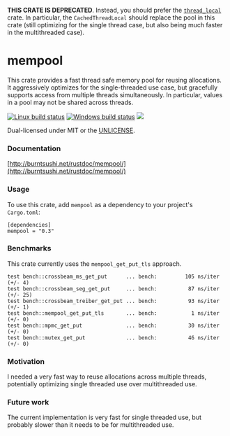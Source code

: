 **THIS CRATE IS DEPRECATED**. Instead, you should prefer the
[`thread_local`](https://github.com/Amanieu/thread_local-rs) crate. In
particular, the `CachedThreadLocal` should replace the pool in this crate
(still optimizing for the single thread case, but also being much faster in
the multithreaded case).


mempool
=======
This crate provides a fast thread safe memory pool for reusing allocations. It
aggressively optimizes for the single-threaded use case, but gracefully
supports access from multiple threads simultaneously. In particular, values in
a pool may not be shared across threads.

[![Linux build status](https://api.travis-ci.org/BurntSushi/mempool.png)](https://travis-ci.org/BurntSushi/mempool)
[![Windows build status](https://ci.appveyor.com/api/projects/status/github/BurntSushi/mempool?svg=true)](https://ci.appveyor.com/project/BurntSushi/mempool)
[![](http://meritbadge.herokuapp.com/mempool)](https://crates.io/crates/mempool)

Dual-licensed under MIT or the [UNLICENSE](http://unlicense.org).

### Documentation

[http://burntsushi.net/rustdoc/mempool/](http://burntsushi.net/rustdoc/mempool/)

### Usage

To use this crate, add `mempool` as a dependency to your project's
`Cargo.toml`:

```
[dependencies]
mempool = "0.3"
```

### Benchmarks

This crate currently uses the `mempool_get_put_tls` approach.

```
test bench::crossbeam_ms_get_put      ... bench:         105 ns/iter (+/- 4)
test bench::crossbeam_seg_get_put     ... bench:          87 ns/iter (+/- 25)
test bench::crossbeam_treiber_get_put ... bench:          93 ns/iter (+/- 1)
test bench::mempool_get_put_tls       ... bench:           1 ns/iter (+/- 0)
test bench::mpmc_get_put              ... bench:          30 ns/iter (+/- 0)
test bench::mutex_get_put             ... bench:          46 ns/iter (+/- 0)
```

### Motivation

I needed a very fast way to reuse allocations across multiple threads,
potentially optimizing single threaded use over multithreaded use.

### Future work

The current implementation is very fast for single threaded use, but probably
slower than it needs to be for multithreaded use.
